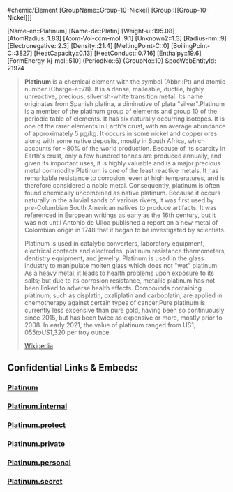 ﻿---
type: Element

---
#chemic/Element 
[GroupName::Group-10-Nickel]
[Group::[[Group-10-Nickel]]]


[Name-en::Platinum]
[Name-de::Platin]
[Weight-u::195.08]
[AtomRadius::1.83]
[Atom-Vol-ccm-mol::9.1]
[Unknown2::1.3]
[Radius-nm::9]
[Electronegative::2.3]
[Density::21.4]
[MeltingPoint-C::0]
[BoilingPoint-C::3827]
[HeatCapacity::0.13]
[HeatConduct::0.716]
[Enthalpy::19.6]
[FormEnergy-kj-mol::510]
(PeriodNo::6)
(GroupNo::10)
SpocWebEntityId: 21974


> **Platinum** is a chemical element with the symbol (Abbr::Pt) and atomic number (Charge-e::78). It is a dense, malleable, ductile, highly unreactive, precious, silverish-white transition metal. Its name originates from Spanish platina, a diminutive of plata "silver".Platinum is a member of the platinum group of elements and group 10 of the periodic table of elements. It has six naturally occurring isotopes. It is one of the rarer elements in Earth's crust, with an average abundance of approximately 5 μg/kg. It occurs in some nickel and copper ores along with some native deposits, mostly in South Africa, which accounts for ~80% of the world production. Because of its scarcity in Earth's crust, only a few hundred tonnes are produced annually, and given its important uses, it is highly valuable and is a major precious metal commodity.Platinum is one of the least reactive metals. It has remarkable resistance to corrosion, even at high temperatures, and is therefore considered a noble metal. Consequently, platinum is often found chemically uncombined as native platinum. Because it occurs naturally in the alluvial sands of various rivers, it was first used by pre-Columbian South American natives to produce artifacts. It was referenced in European writings as early as the 16th century, but it was not until Antonio de Ulloa published a report on a new metal of Colombian origin in 1748 that it began to be investigated by scientists.
>
> Platinum is used in catalytic converters, laboratory equipment, electrical contacts and electrodes, platinum resistance thermometers, dentistry equipment, and jewelry. Platinum is used in the glass industry to manipulate molten glass which does not "wet" platinum. As a heavy metal, it leads to health problems upon exposure to its salts; but due to its corrosion resistance, metallic platinum has not been linked to adverse health effects. Compounds containing platinum, such as cisplatin, oxaliplatin and carboplatin, are applied in chemotherapy against certain types of cancer.Pure platinum is currently less expensive than pure gold, having been so continuously since 2015, but has been twice as expensive or more, mostly prior to 2008. In early 2021, the value of platinum ranged from US$1,055 to US$1,320 per troy ounce.
>
> [Wikipedia](https://en.wikipedia.org/wiki/Platinum)



## Confidential Links & Embeds: 

### [Platinum](/_public/chemic/chemic~Elements/Group-10-Nickel/Platinum.md) 

### [Platinum.internal](/_internal/chemic/chemic~Elements/Group-10-Nickel/Platinum.internal.md) 

### [Platinum.protect](/_protect/chemic/chemic~Elements/Group-10-Nickel/Platinum.protect.md) 

### [Platinum.private](/_private/chemic/chemic~Elements/Group-10-Nickel/Platinum.private.md) 

### [Platinum.personal](/_personal/chemic/chemic~Elements/Group-10-Nickel/Platinum.personal.md) 

### [Platinum.secret](/_secret/chemic/chemic~Elements/Group-10-Nickel/Platinum.secret.md) 
